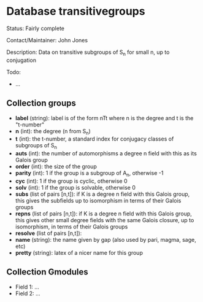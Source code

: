 # Database transitivegroups

Status: Fairly complete

Contact/Maintainer: John Jones

Description: Data on transitive subgroups of S<sub>n</sub> for small n, up to conjugation

Todo:
* ...


## Collection groups
* **label** (string): label is of the form nTt where n is the degree and t is the "t-number"
* **n** (int): the degree (n from S<sub>n</sub>)
* **t** (int): the t-number, a standard index for conjugacy classes of subgroups of S<sub>n</sub>
* **auts** (int): the number of automorphisms a degree n field with this as its Galois group
* **order** (int): the size of the group
* **parity** (int): 1 if the group is a subgroup of A<sub>n</sub>, otherwise -1
* **cyc** (int): 1 if the group is cyclic, otherwise 0
* **solv** (int): 1 if the group is solvable, otherwise 0
* **subs** (list of pairs [n,t]): if K is a degree n field with this Galois group, this gives the subfields up to isomorphism in terms of their Galois groups
* **repns** (list of pairs [n,t]): if K is a degree n field with this Galois group, this gives other small degree fields with the same Galois closure, up to isomorphism, in terms of their Galois groups
* **resolve** (list of pairs [n,t]):
* **name** (string): the name given by gap (also used by pari, magma, sage, etc)
* **pretty** (string): latex of a nicer name for this group

## Collection Gmodules
* Field 1: ...
* Field 2: ...

